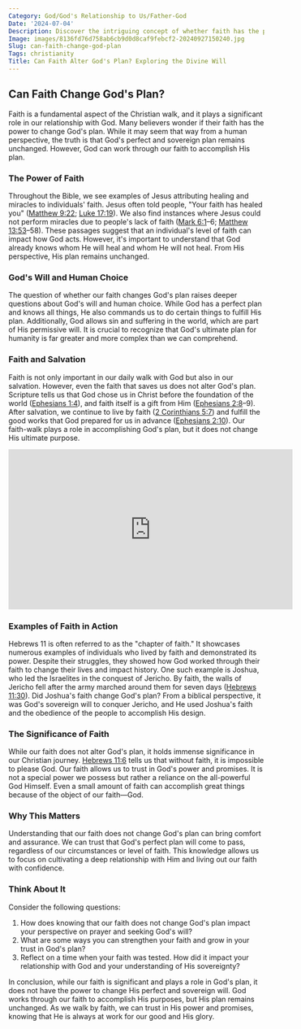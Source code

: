 ```yaml
---
Category: God/God's Relationship to Us/Father-God
Date: '2024-07-04'
Description: Discover the intriguing concept of whether faith has the power to alter divine plans. Explore the relationship between faith and God's will in this thought-provoking article.
Image: images/8136fd76d758ab6cb9d0d8caf9febcf2-20240927150240.jpg
Slug: can-faith-change-god-plan
Tags: christianity
Title: Can Faith Alter God's Plan? Exploring the Divine Will
---
```


## Can Faith Change God's Plan?

Faith is a fundamental aspect of the Christian walk, and it plays a significant role in our relationship with God. Many believers wonder if their faith has the power to change God's plan. While it may seem that way from a human perspective, the truth is that God's perfect and sovereign plan remains unchanged. However, God can work through our faith to accomplish His plan.

### The Power of Faith

Throughout the Bible, we see examples of Jesus attributing healing and miracles to individuals' faith. Jesus often told people, "Your faith has healed you" ([Matthew 9:22](https://www.bibleref.com/Matthew/9/Matthew-9-22.html); [Luke 17:19](https://www.bibleref.com/Luke/17/Luke-17-19.html)). We also find instances where Jesus could not perform miracles due to people's lack of faith ([Mark 6:1](https://www.bibleref.com/Mark/6/Mark-6-1.html)–6; [Matthew 13:53](https://www.bibleref.com/Matthew/13/Matthew-13-53.html)–58). These passages suggest that an individual's level of faith can impact how God acts. However, it's important to understand that God already knows whom He will heal and whom He will not heal. From His perspective, His plan remains unchanged.

### God's Will and Human Choice

The question of whether our faith changes God's plan raises deeper questions about God's will and human choice. While God has a perfect plan and knows all things, He also commands us to do certain things to fulfill His plan. Additionally, God allows sin and suffering in the world, which are part of His permissive will. It is crucial to recognize that God's ultimate plan for humanity is far greater and more complex than we can comprehend.

### Faith and Salvation

Faith is not only important in our daily walk with God but also in our salvation. However, even the faith that saves us does not alter God's plan. Scripture tells us that God chose us in Christ before the foundation of the world ([Ephesians 1:4](https://www.bibleref.com/Ephesians/1/Ephesians-1-4.html)), and faith itself is a gift from Him ([Ephesians 2:8](https://www.bibleref.com/Ephesians/2/Ephesians-2-8.html)–9). After salvation, we continue to live by faith ([2 Corinthians 5:7](https://www.bibleref.com/2-Corinthians/5/2-Corinthians-5-7.html)) and fulfill the good works that God prepared for us in advance ([Ephesians 2:10](https://www.bibleref.com/Ephesians/2/Ephesians-2-10.html)). Our faith-walk plays a role in accomplishing God's plan, but it does not change His ultimate purpose.


<iframe width="560" height="315" src="https://www.youtube.com/embed/SFWkbALG4po" frameborder="0" allow="autoplay; encrypted-media" allowfullscreen></iframe>


### Examples of Faith in Action

Hebrews 11 is often referred to as the "chapter of faith." It showcases numerous examples of individuals who lived by faith and demonstrated its power. Despite their struggles, they showed how God worked through their faith to change their lives and impact history. One such example is Joshua, who led the Israelites in the conquest of Jericho. By faith, the walls of Jericho fell after the army marched around them for seven days ([Hebrews 11:30](https://www.bibleref.com/Hebrews/11/Hebrews-11-30.html)). Did Joshua's faith change God's plan? From a biblical perspective, it was God's sovereign will to conquer Jericho, and He used Joshua's faith and the obedience of the people to accomplish His design.

### The Significance of Faith

While our faith does not alter God's plan, it holds immense significance in our Christian journey. [Hebrews 11:6](https://www.bibleref.com/Hebrews/11/Hebrews-11-6.html) tells us that without faith, it is impossible to please God. Our faith allows us to trust in God's power and promises. It is not a special power we possess but rather a reliance on the all-powerful God Himself. Even a small amount of faith can accomplish great things because of the object of our faith—God.

### Why This Matters

Understanding that our faith does not change God's plan can bring comfort and assurance. We can trust that God's perfect plan will come to pass, regardless of our circumstances or level of faith. This knowledge allows us to focus on cultivating a deep relationship with Him and living out our faith with confidence.

### Think About It

Consider the following questions:

1. How does knowing that our faith does not change God's plan impact your perspective on prayer and seeking God's will?
2. What are some ways you can strengthen your faith and grow in your trust in God's plan?
3. Reflect on a time when your faith was tested. How did it impact your relationship with God and your understanding of His sovereignty?

In conclusion, while our faith is significant and plays a role in God's plan, it does not have the power to change His perfect and sovereign will. God works through our faith to accomplish His purposes, but His plan remains unchanged. As we walk by faith, we can trust in His power and promises, knowing that He is always at work for our good and His glory.